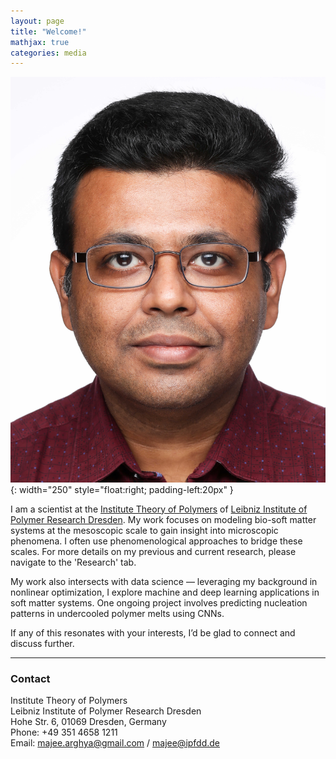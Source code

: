 ```yaml
---
layout: page
title: "Welcome!"
mathjax: true
categories: media
---
```


![myimg](/assets/img/Arghya_Majee_photo.jpg){: width="250" style="float:right; padding-left:20px" } 

I am a scientist at the [Institute Theory of Polymers](https://www.ipfdd.de/en/research/institute-theory-of-polymers/) of [Leibniz Institute of Polymer Research Dresden](https://www.ipfdd.de/en/home). My work focuses on modeling bio-soft matter systems at the mesoscopic scale to gain insight into microscopic phenomena. I often use phenomenological approaches to bridge these scales. For more details on my previous and current research, please navigate to the 'Research' tab.

My work also intersects with data science — leveraging my background in nonlinear optimization, I explore machine and deep learning applications in soft matter systems. One ongoing project involves predicting nucleation patterns in undercooled polymer melts using CNNs.

If any of this resonates with your interests, I’d be glad to connect and discuss further.

---

### Contact

Institute Theory of Polymers<br>
Leibniz Institute of Polymer Research Dresden<br>
Hohe Str. 6, 01069 Dresden, Germany<br>
Phone: +49 351 4658 1211<br>
Email: majee.arghya@gmail.com / majee@ipfdd.de

